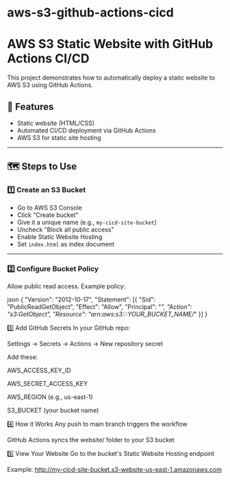 # aws-s3-github-actions-cicd

# AWS S3 Static Website with GitHub Actions CI/CD

This project demonstrates how to automatically deploy a static website to AWS S3 using GitHub Actions.

## 🚀 Features
- Static website (HTML/CSS)
- Automated CI/CD deployment via GitHub Actions
- AWS S3 for static site hosting

---

## 🗺️ Steps to Use

### 1️⃣ Create an S3 Bucket
- Go to AWS S3 Console
- Click "Create bucket"
- Give it a unique name (e.g., `my-cicd-site-bucket`)
- Uncheck "Block all public access"
- Enable Static Website Hosting
- Set `index.html` as index document

---

### 2️⃣ Configure Bucket Policy

Allow public read access. Example policy:

json
{
  "Version": "2012-10-17",
  "Statement": [{
    "Sid": "PublicReadGetObject",
    "Effect": "Allow",
    "Principal": "*",
    "Action": "s3:GetObject",
    "Resource": "arn:aws:s3:::YOUR_BUCKET_NAME/*"
  }]
}

3️⃣ Add GitHub Secrets
In your GitHub repo:

Settings → Secrets → Actions → New repository secret

Add these:

AWS_ACCESS_KEY_ID

AWS_SECRET_ACCESS_KEY

AWS_REGION (e.g., us-east-1)

S3_BUCKET (your bucket name)

4️⃣ How it Works
Any push to main branch triggers the workflow

GitHub Actions syncs the website/ folder to your S3 bucket

5️⃣ View Your Website
Go to the bucket's Static Website Hosting endpoint

Example: http://my-cicd-site-bucket.s3-website-us-east-1.amazonaws.com

